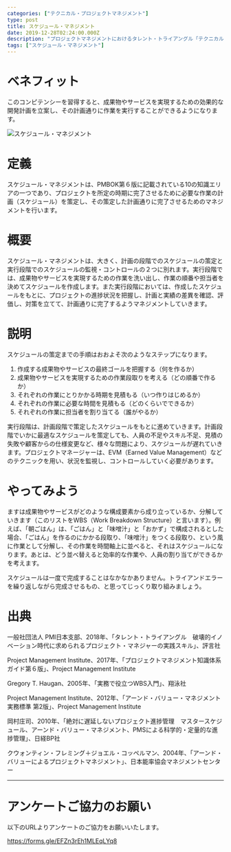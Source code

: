 ```yaml
---
categories: ["テクニカル・プロジェクトマネジメント"]
type: post
title: スケジュール・マネジメント
date: 2019-12-28T02:24:00.000Z
description: "プロジェクトマネジメントにおけるタレント・トライアングル「テクニカル・プロジェクトマネジメント」より、「スケジュール・マネジメント」への理解を深めプロジェクト・マネジャーに必要とされるコンピテンシーを身に着けよう。"
tags: ["スケジュール・マネジメント"]
---
```

# ベネフィット

このコンピテンシーを習得すると、成果物やサービスを実現するための効果的な開発計画を立案し、その計画通りに作業を実行することができるようになります。

![スケジュール・マネジメント](/img/スケジュール・マネジメント.png "スケジュール・マネジメント")

# 定義

スケジュール・マネジメントは、PMBOK第６版に記載されている10の知識エリアの一つであり、プロジェクトを所定の時期に完了させるために必要な作業の計画（スケジュール）を策定し、その策定した計画通りに完了させるためのマネジメントを行います。

# 概要

スケジュール・マネジメントは、大きく、計画の段階でのスケジュールの策定と実行段階でのスケジュールの監視・コントロールの２つに別れます。実行段階では、成果物やサービスを実現するための作業を洗い出し、作業の順番や担当者を決めてスケジュールを作成します。また実行段階においては、作成したスケジュールをもとに、プロジェクトの進捗状況を把握し、計画と実績の差異を確認、評価し、対策を立てて、計画通りに完了するようマネジメントしていきます。

# 説明

スケジュールの策定までの手順はおおよそ次のようなステップになります。

1. 作成する成果物やサービスの最終ゴールを把握する（何を作るか）
2. 成果物やサービスを実現するための作業段取りを考える（どの順番で作るか）
3. それぞれの作業にとりかかる時期を見積もる（いつ作りはじめるか）
4. それぞれの作業に必要な時間を見積もる（どのくらいでできるか）
5. それぞれの作業に担当者を割り当てる（誰がやるか）

実行段階は、計画段階で策定したスケジュールをもとに進めていきます。計画段階でいかに最適なスケジュールを策定しても、人員の不足やスキル不足、見積の失敗や顧客からの仕様変更など、様々な問題により、スケジュールが遅れていきます。プロジェクトマネージャーは、EVM（Earned Value Management）などのテクニックを用い、状況を監視し、コントロールしていく必要があります。

# やってみよう

ますは成果物やサービスがどのような構成要素から成り立っているか、分解していきます（このリストをWBS（Work Breakdown Structure）と言います）。例えば、「朝ごはん」は、「ごはん」と「味噌汁」と「おかず」で構成されるとした場合、「ごはん」を作るのにかかる段取り、「味噌汁」をつくる段取り、という風に作業として分解し、その作業を時間軸上に並べると、それはスケジュールになります。あとは、どう並べ替えると効率的な作業や、人員の割り当てができるかを考えます。

スケジュールは一度で完成することはなかなかありません。トライアンドエラーを繰り返しながら完成させるもの、と思ってじっくり取り組みましょう。

# 出典

一般社団法人 PMI日本支部、2018年、「タレント・トライアングル　破壊的イノベーション時代に求められるプロジェクト・マネジャーの実践スキル」、評言社

Project Management Institute、2017年、「プロジェクトマネジメント知識体系ガイド第６版」、Project Management Institute

Gregory T. Haugan、2005年、「実務で役立つWBS入門」、翔泳社

Project Management Institute、2012年、「アーンド・バリュー・マネジメント実務標準 第2版」、Project Management Institute

岡村庄司、2010年、「絶対に遅延しないプロジェクト進捗管理　マスタースケジュール、アーンド・バリュー・マネジメント、PMSによる科学的・定量的な進捗管理」、日経BP社

クウォンティン・フレミング＋ジョエル・コッペルマン、2004年、「アーンド・バリューによるプロジェクトマネジメント」、日本能率協会マネジメントセンター

---

# アンケートご協力のお願い

以下のURLよりアンケートのご協力をお願いいたします。

https://forms.gle/EFZn3rEh1MLEqLYq8
